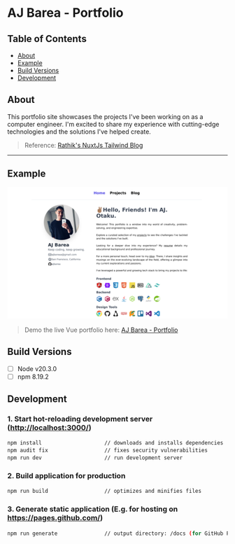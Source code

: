 # AJ Barea - Portfolio

## Table of Contents

- [About](#about)
- [Example](#example)
- [Build Versions](#build-versions)
- [Development](#development)

## About

This portfolio site showcases the projects I've been working on as a computer engineer. I'm excited to share my experience with cutting-edge technologies and the solutions I've helped create.

> Reference: [Rathik's NuxtJs Tailwind Blog](https://github.com/mdrathik/nuxtjs-tailwind-blog)

---

## Example

![AJ Barea - Portfolio](/assets/demo.png "Screenshot of AJ Barea - Portfolio")

> Demo the live Vue portfolio here: [AJ Barea - Portfolio](https://ajbarea.github.io/portfolio/)

## Build Versions

- [ ] Node v20.3.0
- [ ] npm 8.19.2

## Development

### 1. Start hot-reloading development server (<http://localhost:3000/>)

```bash
npm install                    // downloads and installs dependencies
npm audit fix                  // fixes security vulnerabilities
npm run dev                    // run development server
```

### 2. Build application for production

```bash
npm run build                  // optimizes and minifies files
```

### 3. Generate static application (E.g. for hosting on <https://pages.github.com/>)

```bash
npm run generate               // output directory: /docs (for GitHub Pages)
```
